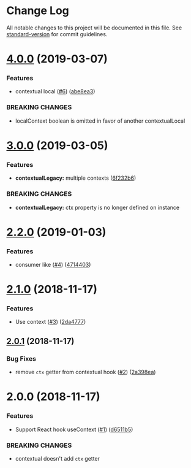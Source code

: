 # Change Log

All notable changes to this project will be documented in this file. See [standard-version](https://github.com/conventional-changelog/standard-version) for commit guidelines.

<a name="4.0.0"></a>
# [4.0.0](https://github.com/kobiburnley/contextual-component/compare/v3.0.0...v4.0.0) (2019-03-07)


### Features

* contextual local ([#6](https://github.com/kobiburnley/contextual-component/issues/6)) ([abe8ea3](https://github.com/kobiburnley/contextual-component/commit/abe8ea3))


### BREAKING CHANGES

* localContext boolean is omitted in favor of another contextualLocal



<a name="3.0.0"></a>
# [3.0.0](https://github.com/kobiburnley/contextual-component/compare/v2.2.0...v3.0.0) (2019-03-05)


### Features

* **contextualLegacy:** multiple contexts ([6f232b6](https://github.com/kobiburnley/contextual-component/commit/6f232b6))


### BREAKING CHANGES

* **contextualLegacy:** ctx property is no longer defined on instance



<a name="2.2.0"></a>
# [2.2.0](https://github.com/kobiburnley/contextual-component/compare/v2.1.0...v2.2.0) (2019-01-03)


### Features

* consumer like ([#4](https://github.com/kobiburnley/contextual-component/issues/4)) ([4714403](https://github.com/kobiburnley/contextual-component/commit/4714403))



<a name="2.1.0"></a>
# [2.1.0](https://github.com/kobiburnley/contextual-component/compare/v2.0.1...v2.1.0) (2018-11-17)


### Features

* Use context ([#3](https://github.com/kobiburnley/contextual-component/issues/3)) ([2da4777](https://github.com/kobiburnley/contextual-component/commit/2da4777))



<a name="2.0.1"></a>
## [2.0.1](https://github.com/kobiburnley/contextual-component/compare/v2.0.0...v2.0.1) (2018-11-17)


### Bug Fixes

* remove `ctx` getter from contextual hook ([#2](https://github.com/kobiburnley/contextual-component/issues/2)) ([2a398ea](https://github.com/kobiburnley/contextual-component/commit/2a398ea))



<a name="2.0.0"></a>
# 2.0.0 (2018-11-17)


### Features

* Support React hook useContext ([#1](https://github.com/kobiburnley/contextual-component/issues/1)) ([d6511b5](https://github.com/kobiburnley/contextual-component/commit/d6511b5))


### BREAKING CHANGES

* contextual doesn't add `ctx` getter
